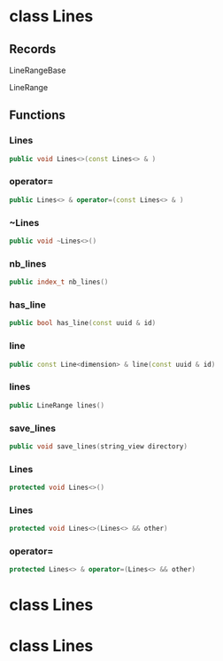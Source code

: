 # class Lines


## Records

LineRangeBase

LineRange



## Functions

### Lines

```cpp
public void Lines<>(const Lines<> & )
```


### operator=

```cpp
public Lines<> & operator=(const Lines<> & )
```


### ~Lines

```cpp
public void ~Lines<>()
```


### nb_lines

```cpp
public index_t nb_lines()
```


### has_line

```cpp
public bool has_line(const uuid & id)
```


### line

```cpp
public const Line<dimension> & line(const uuid & id)
```


### lines

```cpp
public LineRange lines()
```


### save_lines

```cpp
public void save_lines(string_view directory)
```


### Lines

```cpp
protected void Lines<>()
```


### Lines

```cpp
protected void Lines<>(Lines<> && other)
```


### operator=

```cpp
protected Lines<> & operator=(Lines<> && other)
```




# class Lines


# class Lines


